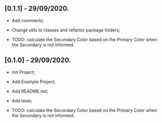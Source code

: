 ## [0.1.1] - 29/09/2020.

* Add comments;
* Change utils to classes and refactor package folders;

* TODO: calculate the Secondary Color based on the Primary Color when the Secondary is not informed.

## [0.1.0] - 29/09/2020.

* Init Project;
* Add Example Project;
* Add README.md;
* Add tests;

* TODO: calculate the Secondary Color based on the Primary Color when the Secondary is not informed.
